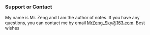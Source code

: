 ### Support or Contact

My name is Mr. Zeng and I am the author of notes. If you have any questions, you can contact me by email MrZeng_Sky@163.com. Best wishes
